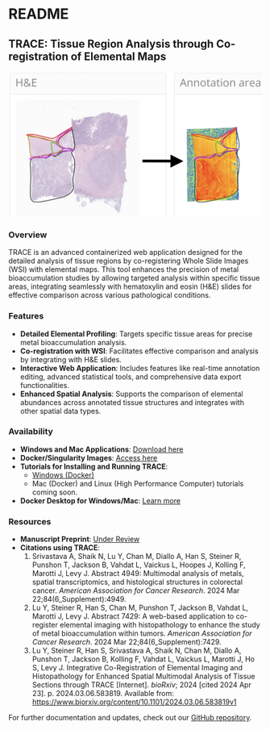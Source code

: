 # README

## TRACE: Tissue Region Analysis through Co-registration of Elemental Maps

![](images/trace_demo.png)

### Overview
TRACE is an advanced containerized web application designed for the detailed analysis of tissue regions by co-registering Whole Slide Images (WSI) with elemental maps. This tool enhances the precision of metal bioaccumulation studies by allowing targeted analysis within specific tissue areas, integrating seamlessly with hematoxylin and eosin (H&E) slides for effective comparison across various pathological conditions.

### Features
- **Detailed Elemental Profiling**: Targets specific tissue areas for precise metal bioaccumulation analysis.
- **Co-registration with WSI**: Facilitates effective comparison and analysis by integrating with H&E slides.
- **Interactive Web Application**: Includes features like real-time annotation editing, advanced statistical tools, and comprehensive data export functionalities.
- **Enhanced Spatial Analysis**: Supports the comparison of elemental abundances across annotated tissue structures and integrates with other spatial data types.

### Availability
- **Windows and Mac Applications**: [Download here](https://drive.google.com/drive/folders/1RHxua2Iog2zobPVRfJKONM5iVbDkcl3P?usp=drive_link)
- **Docker/Singularity Images**: [Access here](https://drive.google.com/drive/folders/1-Z2Y1wBx3Av6FwpxOA-W8nejnziXL7NW?usp=drive_link)
- **Tutorials for Installing and Running TRACE**:
  - [Windows (Docker)](https://youtu.be/Af3jpEx3e7s)
  - Mac (Docker) and Linux (High Performance Computer) tutorials coming soon.
- **Docker Desktop for Windows/Mac**: [Learn more](https://www.docker.com/products/docker-desktop/)

### Resources
- **Manuscript Preprint**: [Under Review](https://www.ncbi.nlm.nih.gov/pmc/articles/PMC10979873/)
- **Citations using TRACE**:
  1. Srivastava A, Shaik N, Lu Y, Chan M, Diallo A, Han S, Steiner R, Punshon T, Jackson B, Vahdat L, Vaickus L, Hoopes J, Kolling F, Marotti J, Levy J. Abstract 4949: Multimodal analysis of metals, spatial transcriptomics, and histological structures in colorectal cancer. *American Association for Cancer Research*. 2024 Mar 22;84(6_Supplement):4949.
  2. Lu Y, Steiner R, Han S, Chan M, Punshon T, Jackson B, Vahdat L, Marotti J, Levy J. Abstract 7429: A web-based application to co-register elemental imaging with histopathology to enhance the study of metal bioaccumulation within tumors. *American Association for Cancer Research*. 2024 Mar 22;84(6_Supplement):7429.
  3. Lu Y, Steiner R, Han S, Srivastava A, Shaik N, Chan M, Diallo A, Punshon T, Jackson B, Kolling F, Vahdat L, Vaickus L, Marotti J, Ho S, Levy J. Integrative Co-Registration of Elemental Imaging and Histopathology for Enhanced Spatial Multimodal Analysis of Tissue Sections through TRACE [Internet]. *bioRxiv*; 2024 [cited 2024 Apr 23]. p. 2024.03.06.583819. Available from: https://www.biorxiv.org/content/10.1101/2024.03.06.583819v1

For further documentation and updates, check out our [GitHub repository](https://github.com/jlevy44/TRACE).
